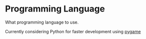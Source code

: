 # Programming Language
What programming language to use.

Currently considering Python for faster development using [pygame](https://github.com/pygame/pygame)


